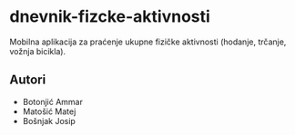 # dnevnik-fizcke-aktivnosti
Mobilna aplikacija za praćenje ukupne fizičke aktivnosti (hodanje, trčanje, vožnja bicikla).

## Autori
- Botonjić	Ammar
- Matošić	Matej
- Bošnjak	Josip



